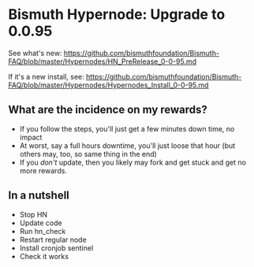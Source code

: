 # Bismuth Hypernode: Upgrade to 0.0.95

See what's new: https://github.com/bismuthfoundation/Bismuth-FAQ/blob/master/Hypernodes/HN_PreRelease_0-0-95.md

If it's a new install, see: https://github.com/bismuthfoundation/Bismuth-FAQ/blob/master/Hypernodes/Hypernodes_Install_0-0-95.md

## What are the incidence on my rewards?

- If you follow the steps, you'll just get a few minutes down time, no impact
- At worst, say a full hours downtime, you'll just loose that hour (but others may, too, so same thing in the end)
- If you *don't* update, then you likely may fork and get stuck and get no more rewards.

## In a nutshell

- Stop HN
- Update code
- Run hn_check
- Restart regular node
- Install cronjob sentinel
- Check it works


